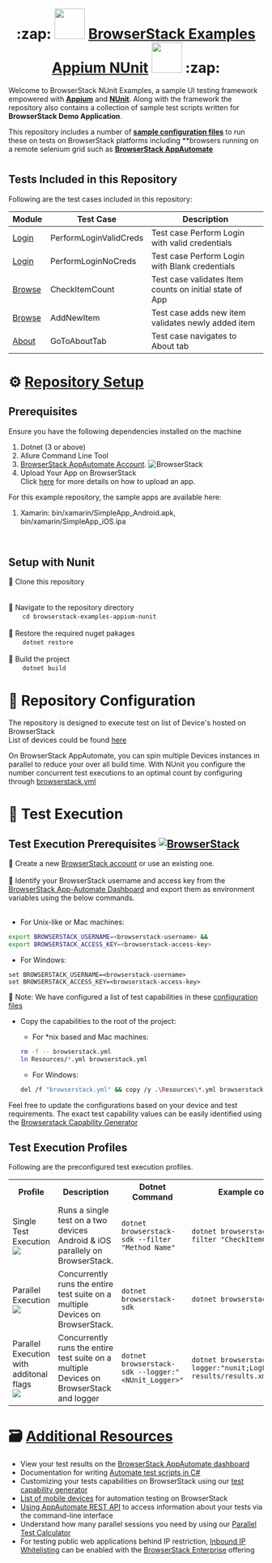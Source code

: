 <h1 align="center">   :zap: <img src="https://avatars.githubusercontent.com/u/1119453?s=200&v=4" width="60" height="60" > <a href="https://github.com/samirans89/browserstack-examples-appium-nunit">BrowserStack Examples Appium NUnit</a>  <img src="https://nunit.org/img/nunit.svg" width="60" height="60" >
 :zap:</h1>


Welcome to BrowserStack NUnit Examples, a sample UI testing framework empowered with **[Appium](https://appium.io/)** and **[NUnit](https://nunit.org/)**. Along with the framework the repository also contains a collection of sample test scripts written for **BrowserStack Demo Application**.

This repository includes a number of **[sample configuration files](/browserstack-examples-appium-nunit/Resources/*.yml)** to run these on tests on BrowserStack platforms including **browsers running on a remote selenium grid such as **[BrowserStack AppAutomate](https://www.browserstack.com/app-automate)** 

<h1></h1>

 ## Tests Included in this Repository
 
 Following are the test cases included in this repository:

| Module   | Test Case                          | Description |
  | ---   | ---                                   | --- |
| [Login](/browserstack-examples-appium-nunit/Tests/LoginTest.cs) |   PerformLoginValidCreds  | Test case Perform Login with valid credentials |
| [Login](/browserstack-examples-appium-nunit/Tests/LoginTest.cs) |   PerformLoginNoCreds  | Test case Perform Login with Blank credentials |
| [Browse](/browserstack-examples-appium-nunit/Tests/BrowseTest.cs) |   CheckItemCount  | Test case validates Item counts on initial state of App |
| [Browse](/browserstack-examples-appium-nunit/Tests/BrowseTest.cs) |   AddNewItem  | Test case adds new item validates newly added item |
| [About](/browserstack-examples-appium-nunit/Tests/AboutTest.cs) |   GoToAboutTab  | Test case navigates to About tab |


  
<h1> </h1>

 # :gear:  [Repository Setup](https://github.com/samirans89/browserstack-examples-appium-nunit)
 
 ## Prerequisites
 Ensure you have the following dependencies installed on the machine
 
 1. Dotnet (3 or above)
 2. Allure Command Line Tool 
 3. [BrowserStack AppAutomate Account](https://www.browserstack.com/app-automate). ![BrowserStack](https://img.shields.io/badge/For-BrowserStackAppAutomate-orange)
 4. Upload Your App on BrowserStack <br>Click [here](https://www.browserstack.com/docs/app-automate/api-reference/appium/apps#upload-an-app) for more details on how to upload an app.

 For this example repository, the sample apps are available here:
 1. Xamarin: bin/xamarin/SimpleApp_Android.apk, bin/xamarin/SimpleApp_iOS.ipa

</br>
 
  ## Setup with Nunit 
 :pushpin: Clone this repository 
 <br/>
  <br/> <br/>
 :pushpin: Navigate to the repository directory
  <br/>
 &nbsp;&nbsp;&nbsp;&nbsp;&nbsp;&nbsp;
 <code>cd browserstack-examples-appium-nunit</code>
 <br/> <br/>
 :pushpin: Restore the required nuget pakages
  <br/>
 &nbsp;&nbsp;&nbsp;&nbsp;&nbsp;&nbsp;
<code>dotnet restore</code>
<br/> <br/>
:pushpin: Build the project
 <br/>
  &nbsp;&nbsp;&nbsp;&nbsp;&nbsp;&nbsp;
 <code>dotnet build</code>
 
 # :wrench:  Repository Configuration
 
The repository is designed to execute test on list of Device's hosted on BrowserStack 
<br>
List of devices could be found [here](https://www.browserstack.com/list-of-browsers-and-platforms/app_automate)

On BrowserStack AppAutomate, you can spin multiple Devices instances in parallel to reduce your over all build time. With NUnit you configure the number concurrent test executions to an optimal count by configuring through [browserstack.yml](/browserstack-examples-appium-nunit/Resources/android_browserstack.yml)

 # :rocket:  Test Execution

 ## Test Execution Prerequisites [![BrowserStack](https://img.shields.io/badge/For-BrowserStackAppAutomate-orange)]()
 
 :pushpin: Create a new [BrowserStack account](https://www.browserstack.com/users/sign_up) or use an existing one.
 <br/> <br/>
 :pushpin: Identify your BrowserStack username and access key from the [BrowserStack App-Automate Dashboard](https://www.browserstack.com/app-automate) and export them as environment variables using the below commands.
 <br/>
 &nbsp;&nbsp;&nbsp;&nbsp;&nbsp;&nbsp;
  - For Unix-like or Mac machines:

  ```sh
  export BROWSERSTACK_USERNAME=<browserstack-username> &&
  export BROWSERSTACK_ACCESS_KEY=<browserstack-access-key>
  
  ```

  - For Windows:

  ```shell
  set BROWSERSTACK_USERNAME=<browserstack-username>
  set BROWSERSTACK_ACCESS_KEY=<browserstack-access-key>
  
  ```

:page_facing_up: Note: We have configured a list of test capabilities in these [configuration files](/browserstack-examples-appium-nunit/Resources/)

- Copy the capabilities to the root of the project:

  - For \*nix based and Mac machines:

  ```sh
  rm -f -- browserstack.yml
  ln Resources/*.yml browserstack.yml
  ```

  - For Windows:

  ```sh
  del /f "browserstack.yml" && copy /y .\Resources\*.yml browserstack.yml
  ```

Feel free to update the configurations based on your device and test requirements. The exact test capability values can be easily identified using the [Browserstack Capability Generator](https://browserstack.com/app-automate/capabilities)
  
 
 
## Test Execution Profiles

Following are the preconfigured test execution profiles.

  
<table>
 <tr>
  <th width='12%'>Profile</th>
  <th width='10%'>Description</th>
  <th width='10%'>Dotnet Command 
  </th>
  <th width='10%'>Example command</th>
 </tr>
 
 <tr>
  <td>Single Test Execution
  <br>
   <a href="#test-execution-prerequisites--2"><img src="https://img.shields.io/badge/Requires-BrowserStackAppAutomate-orange"/></a>
  </td>
  <td>Runs a single test on a two devices Android & iOS parallely on BrowserStack.</td>
  <td><code>dotnet browserstack-sdk --filter "Method Name"</code></td>
  <td><code>dotnet browserstack-sdk --filter "CheckItemCount"</code></td>
 </tr>
 
  <tr>
  <td>Parallel Execution
   <br>
   <a href="#test-execution-prerequisites--2"><img src="https://img.shields.io/badge/Requires-BrowserStackAppAutomate-orange"/></a>
   </td>
  <td>Concurrently runs the entire test suite on a multiple Devices on BrowserStack.</td>
  <td><code>dotnet browserstack-sdk</code></td>
  <td><code>dotnet browserstack-sdk</code></td>
 </tr>

   <tr>
  <td>Parallel Execution with additonal flags
   <br>
   <a href="#test-execution-prerequisites--2"><img src="https://img.shields.io/badge/Requires-BrowserStackAppAutomate-orange"/></a>
   </td>
  <td>Concurrently runs the entire test suite on a multiple Devices on BrowserStack and logger</td>
  <td><code>dotnet browserstack-sdk --logger:"&lt;NUnit_Logger&gt;"</code></td>
  <td><code>dotnet browserstack-sdk --logger:"nunit;LogFilePath=test-results/results.xml"</code></td>
 </tr>


 </table>
 
 
 
 
 # :card_file_box: [Additional Resources](https://github.com/samirans89/browserstack-examples-appium-nunit#additionalresources)

- View your test results on the [BrowserStack AppAutomate dashboard](https://www.browserstack.com/app-automate)
- Documentation for writing [Automate test scripts in C#](https://www.browserstack.com/docs/app-automate/appium/getting-started/c-sharp)
- Customizing your tests capabilities on BrowserStack using our [test capability generator](https://www.browserstack.com/app-automate/capabilities)
- [List of mobile devices](https://www.browserstack.com/list-of-browsers-and-platforms/app_automate) for automation testing on BrowserStack
- [Using AppAutomate REST API](https://www.browserstack.com/docs/app-automate/api-reference/introduction) to access information about your tests via the command-line interface
- Understand how many parallel sessions you need by using our [Parallel Test Calculator](https://www.browserstack.com/automate/parallel-calculator?ref=github)
- For testing public web applications behind IP restriction, [Inbound IP Whitelisting](https://www.browserstack.com/local-testing/inbound-ip-whitelisting) can be enabled with the [BrowserStack Enterprise](https://www.browserstack.com/enterprise) offering

